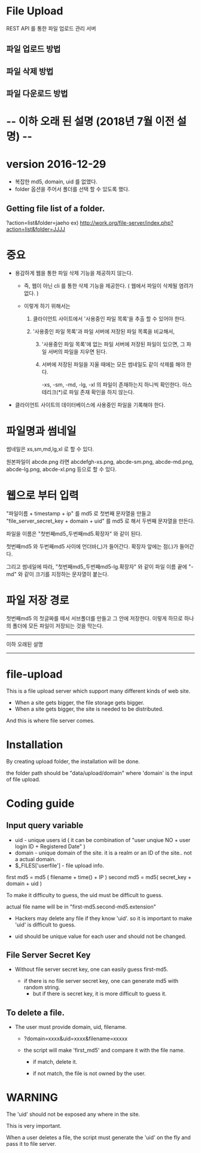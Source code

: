 # File Upload

REST API 를 통한 파일 업로드 관리 서버

## 파일 업로드 방법

## 파일 삭제 방법

## 파일 다운로드 방법




# -- 이하 오래 된 설명 (2018년 7월 이전 설명) --

# version 2016-12-29

* 복잡한 md5, domain, uid 를 없앴다.
* folder 옵션을 주어서 폴더를 선택 할 수 있도록 했다.

## Getting file list of a folder.

?action=list&folder=jaeho
ex) http://work.org/file-server/index.php?action=list&folder=JJJJ




# 중요

* 용감하게 웹을 통한 파일 삭제 기능을 제공하지 않는다.

    * 즉, 웹이 아닌 cli 를 통한 삭제 기능을 제공한다. ( 웹에서 파일이 삭제될 염려가 없다. )
    
    * 이렇게 하기 위해서는
     
        1. 클라이언트 사이트에서 '사용중인 파일 목록'을 추출 할 수 있어야 한다.
    
        2. '사용중인 파일 목록'과 파일 서버에 저장된 파일 목록을 비교해서,
          
            3. '사용중인 파일 목록'에 없는 파일 서버에 저장된 파일이 있으면, 그 파일 서버의 파일을 지우면 된다.
            
            4. 서버에 저장된 파일을 지울 때에는 모든 썸네일도 같이 삭제를 해야 한다.
            
                -xs, -sm, -md, -lg, -xl 의 파일이 존재하는지 하니씩 확인한다. 아스테리크(*)로 파일 존재 확인을 하지 않는다.
                
                

* 클라이언트 사이트의 데이터베이스에 사용중인 파일을 기록해야 한다.


# 파일명과 썸네일

썸네일은 xs,sm,md,lg,xl 로 할 수 있다.

원본파일이 abcde.png 라면 abcdefgh-xs.png, abcde-sm.png, abcde-md.png, abcde-lg.png, abcde-xl.png 등으로 할 수 있다.


# 웹으로 부터 입력

"파일이름 + timestamp + ip" 를 md5 로 첫번째 문자열을 만들고
"file_server_secret_key + domain + uid" 를 md5 로 해서 두번째 문자열을 만든다.

파일을 이름은 "첫번째md5_두번째md5.확장자" 와 같이 된다.

첫번째md5 와 두번째md5 사이에 언더바(_)가 들어간다. 확장자 앞에는 점(.)가 들어간다.

그리고 썸네일에 따라, "첫번째md5_두번째md5-lg.확장자" 와 같이 파일 이름 끝에 "-md" 와 같이 크기를 지정하는 문자열이 붙는다.


# 파일 저장 경로

첫번째md5 의 첫글짜를 떼서 서브폴더를 만들고 그 안에 저장한다. 이렇게 하므로 하나의 폴더에 모든 파일이 저장되는 것을 막는다.





--------------------------------------

이하 오래된 설명

--------------------------------------


# file-upload

This is a file upload server which support many different kinds of web site.

* When a site gets bigger, the file storage gets bigger.
* When a site gets bigger, the site is needed to be distributed.
 
 And this is where file server comes.
 

# Installation

By creating upload folder, the installation will be done.

the folder path should be "data/upload/domain" where 'domain' is the input of file upload. 





# Coding guide


## Input query variable

* uid - unique users id ( it can be combination of "user unqiue NO + user login ID + Registered Date" )
* domain - unique domain of the site. it is a realm or an ID of the site.. not a actual domain.
* $_FILES['userfile'] - file upload info.



first md5 = md5 ( filename + time() + IP )
second md5 = md5( secret_key + domain + uid )


To make it difficulty to guess, the uid must be difficult to guess.

actual file name will be in "first-md5.second-md5.extension"


* Hackers may delete any file if they know 'uid'. so it is important to make 'uid' is difficult to guess.
 
* uid should be unique value for each user and should not be changed.
  

## File Server Secret Key

* Without file server secret key, one can easily guess first-md5.

    * if there is no file server secret key, one can generate md5 with random string.
        * but if there is secret key, it is more difficult to guess it.





## To delete a file.


* The user must provide domain, uid, filename.

    * ?domain=xxxx&uid=xxxx&filename=xxxxx
    
    * the script will make 'first_md5' and compare it with the file name.
    
        * if match, delete it.
        
        * if not match, the file is not owned by the user.
         

# WARNING

The 'uid' should not be exposed any where in the site.

This is very important.

When a user deletes a file, the script must generate the 'uid' on the fly and pass it to file server.



